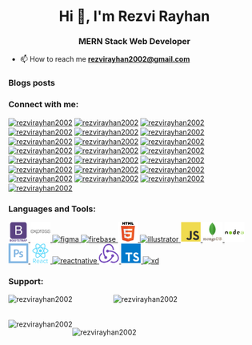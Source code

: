 <h1 align="center">Hi 👋, I'm Rezvi Rayhan</h1>
<h3 align="center">MERN Stack Web Developer</h3>

- 📫 How to reach me **rezvirayhan2002@gmail.com**

### Blogs posts
<!-- BLOG-POST-LIST:START -->
<!-- BLOG-POST-LIST:END -->

<h3 align="left">Connect with me:</h3>
<p align="left">
<a href="https://codepen.io/rezvirayhan2002" target="blank"><img align="center" src="https://raw.githubusercontent.com/rahuldkjain/github-profile-readme-generator/master/src/images/icons/Social/codepen.svg" alt="rezvirayhan2002" height="30" width="40" /></a>
<a href="https://dev.to/rezvirayhan2002" target="blank"><img align="center" src="https://raw.githubusercontent.com/rahuldkjain/github-profile-readme-generator/master/src/images/icons/Social/devto.svg" alt="rezvirayhan2002" height="30" width="40" /></a>
<a href="https://twitter.com/rezvirayhan2002" target="blank"><img align="center" src="https://raw.githubusercontent.com/rahuldkjain/github-profile-readme-generator/master/src/images/icons/Social/twitter.svg" alt="rezvirayhan2002" height="30" width="40" /></a>
<a href="https://linkedin.com/in/rezvirayhan2002" target="blank"><img align="center" src="https://raw.githubusercontent.com/rahuldkjain/github-profile-readme-generator/master/src/images/icons/Social/linked-in-alt.svg" alt="rezvirayhan2002" height="30" width="40" /></a>
<a href="https://codesandbox.com/rezvirayhan2002" target="blank"><img align="center" src="https://raw.githubusercontent.com/rahuldkjain/github-profile-readme-generator/master/src/images/icons/Social/codesandbox.svg" alt="rezvirayhan2002" height="30" width="40" /></a>
<a href="https://kaggle.com/rezvirayhan2002" target="blank"><img align="center" src="https://raw.githubusercontent.com/rahuldkjain/github-profile-readme-generator/master/src/images/icons/Social/kaggle.svg" alt="rezvirayhan2002" height="30" width="40" /></a>
<a href="https://fb.com/rezvirayhan2002" target="blank"><img align="center" src="https://raw.githubusercontent.com/rahuldkjain/github-profile-readme-generator/master/src/images/icons/Social/facebook.svg" alt="rezvirayhan2002" height="30" width="40" /></a>
<a href="https://instagram.com/rezvirayhan2002" target="blank"><img align="center" src="https://raw.githubusercontent.com/rahuldkjain/github-profile-readme-generator/master/src/images/icons/Social/instagram.svg" alt="rezvirayhan2002" height="30" width="40" /></a>
<a href="https://dribbble.com/rezvirayhan2002" target="blank"><img align="center" src="https://raw.githubusercontent.com/rahuldkjain/github-profile-readme-generator/master/src/images/icons/Social/dribbble.svg" alt="rezvirayhan2002" height="30" width="40" /></a>
<a href="https://www.behance.net/rezvirayhan2002" target="blank"><img align="center" src="https://raw.githubusercontent.com/rahuldkjain/github-profile-readme-generator/master/src/images/icons/Social/behance.svg" alt="rezvirayhan2002" height="30" width="40" /></a>
<a href="https://hashnode.com/rezvirayhan2002" target="blank"><img align="center" src="https://raw.githubusercontent.com/rahuldkjain/github-profile-readme-generator/master/src/images/icons/Social/hashnode.svg" alt="rezvirayhan2002" height="30" width="40" /></a>
<a href="https://medium.com/rezvirayhan2002" target="blank"><img align="center" src="https://raw.githubusercontent.com/rahuldkjain/github-profile-readme-generator/master/src/images/icons/Social/medium.svg" alt="rezvirayhan2002" height="30" width="40" /></a>
<a href="https://www.youtube.com/c/rezvirayhan2002" target="blank"><img align="center" src="https://raw.githubusercontent.com/rahuldkjain/github-profile-readme-generator/master/src/images/icons/Social/youtube.svg" alt="rezvirayhan2002" height="30" width="40" /></a>
<a href="https://www.codechef.com/users/rezvirayhan2002" target="blank"><img align="center" src="https://cdn.jsdelivr.net/npm/simple-icons@3.1.0/icons/codechef.svg" alt="rezvirayhan2002" height="30" width="40" /></a>
<a href="https://www.hackerrank.com/rezvirayhan2002" target="blank"><img align="center" src="https://raw.githubusercontent.com/rahuldkjain/github-profile-readme-generator/master/src/images/icons/Social/hackerrank.svg" alt="rezvirayhan2002" height="30" width="40" /></a>
<a href="https://codeforces.com/profile/rezvirayhan2002" target="blank"><img align="center" src="https://raw.githubusercontent.com/rahuldkjain/github-profile-readme-generator/master/src/images/icons/Social/codeforces.svg" alt="rezvirayhan2002" height="30" width="40" /></a>
<a href="https://www.leetcode.com/rezvirayhan2002" target="blank"><img align="center" src="https://raw.githubusercontent.com/rahuldkjain/github-profile-readme-generator/master/src/images/icons/Social/leet-code.svg" alt="rezvirayhan2002" height="30" width="40" /></a>
<a href="https://www.hackerearth.com/rezvirayhan2002" target="blank"><img align="center" src="https://raw.githubusercontent.com/rahuldkjain/github-profile-readme-generator/master/src/images/icons/Social/hackerearth.svg" alt="rezvirayhan2002" height="30" width="40" /></a>
<a href="https://auth.geeksforgeeks.org/user/rezvirayhan2002" target="blank"><img align="center" src="https://raw.githubusercontent.com/rahuldkjain/github-profile-readme-generator/master/src/images/icons/Social/geeks-for-geeks.svg" alt="rezvirayhan2002" height="30" width="40" /></a>
<a href="https://www.topcoder.com/members/rezvirayhan2002" target="blank"><img align="center" src="https://raw.githubusercontent.com/rahuldkjain/github-profile-readme-generator/master/src/images/icons/Social/topcoder.svg" alt="rezvirayhan2002" height="30" width="40" /></a>
<a href="https://discord.gg/rezvirayhan2002" target="blank"><img align="center" src="https://raw.githubusercontent.com/rahuldkjain/github-profile-readme-generator/master/src/images/icons/Social/discord.svg" alt="rezvirayhan2002" height="30" width="40" /></a>
<a href="/rezvirayhan2002" target="blank"><img align="center" src="https://raw.githubusercontent.com/rahuldkjain/github-profile-readme-generator/master/src/images/icons/Social/rss.svg" alt="rezvirayhan2002" height="30" width="40" /></a>
</p>

<h3 align="left">Languages and Tools:</h3>
<p align="left"> <a href="https://getbootstrap.com" target="_blank" rel="noreferrer"> <img src="https://raw.githubusercontent.com/devicons/devicon/master/icons/bootstrap/bootstrap-plain-wordmark.svg" alt="bootstrap" width="40" height="40"/> </a> <a href="https://expressjs.com" target="_blank" rel="noreferrer"> <img src="https://raw.githubusercontent.com/devicons/devicon/master/icons/express/express-original-wordmark.svg" alt="express" width="40" height="40"/> </a> <a href="https://www.figma.com/" target="_blank" rel="noreferrer"> <img src="https://www.vectorlogo.zone/logos/figma/figma-icon.svg" alt="figma" width="40" height="40"/> </a> <a href="https://firebase.google.com/" target="_blank" rel="noreferrer"> <img src="https://www.vectorlogo.zone/logos/firebase/firebase-icon.svg" alt="firebase" width="40" height="40"/> </a> <a href="https://www.w3.org/html/" target="_blank" rel="noreferrer"> <img src="https://raw.githubusercontent.com/devicons/devicon/master/icons/html5/html5-original-wordmark.svg" alt="html5" width="40" height="40"/> </a> <a href="https://www.adobe.com/in/products/illustrator.html" target="_blank" rel="noreferrer"> <img src="https://www.vectorlogo.zone/logos/adobe_illustrator/adobe_illustrator-icon.svg" alt="illustrator" width="40" height="40"/> </a> <a href="https://developer.mozilla.org/en-US/docs/Web/JavaScript" target="_blank" rel="noreferrer"> <img src="https://raw.githubusercontent.com/devicons/devicon/master/icons/javascript/javascript-original.svg" alt="javascript" width="40" height="40"/> </a> <a href="https://www.mongodb.com/" target="_blank" rel="noreferrer"> <img src="https://raw.githubusercontent.com/devicons/devicon/master/icons/mongodb/mongodb-original-wordmark.svg" alt="mongodb" width="40" height="40"/> </a> <a href="https://nodejs.org" target="_blank" rel="noreferrer"> <img src="https://raw.githubusercontent.com/devicons/devicon/master/icons/nodejs/nodejs-original-wordmark.svg" alt="nodejs" width="40" height="40"/> </a> <a href="https://www.photoshop.com/en" target="_blank" rel="noreferrer"> <img src="https://raw.githubusercontent.com/devicons/devicon/master/icons/photoshop/photoshop-line.svg" alt="photoshop" width="40" height="40"/> </a> <a href="https://reactjs.org/" target="_blank" rel="noreferrer"> <img src="https://raw.githubusercontent.com/devicons/devicon/master/icons/react/react-original-wordmark.svg" alt="react" width="40" height="40"/> </a> <a href="https://reactnative.dev/" target="_blank" rel="noreferrer"> <img src="https://reactnative.dev/img/header_logo.svg" alt="reactnative" width="40" height="40"/> </a> <a href="https://redux.js.org" target="_blank" rel="noreferrer"> <img src="https://raw.githubusercontent.com/devicons/devicon/master/icons/redux/redux-original.svg" alt="redux" width="40" height="40"/> </a> <a href="https://www.typescriptlang.org/" target="_blank" rel="noreferrer"> <img src="https://raw.githubusercontent.com/devicons/devicon/master/icons/typescript/typescript-original.svg" alt="typescript" width="40" height="40"/> </a> <a href="https://www.adobe.com/products/xd.html" target="_blank" rel="noreferrer"> <img src="https://cdn.worldvectorlogo.com/logos/adobe-xd.svg" alt="xd" width="40" height="40"/> </a> </p>

<h3 align="left">Support:</h3>
<p><a href="https://www.buymeacoffee.com/rezvirayhan2002"> <img align="left" src="https://cdn.buymeacoffee.com/buttons/v2/default-yellow.png" height="50" width="210" alt="rezvirayhan2002" /></a><a href="https://ko-fi.com/rezvirayhan2002"> <img align="left" src="https://cdn.ko-fi.com/cdn/kofi3.png?v=3" height="50" width="210" alt="rezvirayhan2002" /></a></p><br><br>

<p><img align="left" src="https://github-readme-stats.vercel.app/api/top-langs?username=rezvirayhan2002&show_icons=true&locale=en&layout=compact" alt="rezvirayhan2002" /></p>

<p>&nbsp;<img align="center" src="https://github-readme-stats.vercel.app/api?username=rezvirayhan2002&show_icons=true&locale=en" alt="rezvirayhan2002" /></p>
